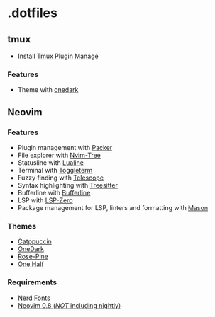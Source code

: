 # .dotfiles

## tmux

* Install [Tmux Plugin Manage](https://github.com/tmux-plugins/tpm)

### Features

- Theme with [onedark](https://github.com/odedlaz/tmux-onedark-theme)

## Neovim

### Features

- Plugin management with [Packer](https://github.com/wbthomason/packer.nvim)
- File explorer with [Nvim-Tree](https://github.com/nvim-tree/nvim-tree.lua) 
- Statusline with [Lualine](https://github.com/nvim-lualine/lualine.nvim)
- Terminal with [Toggleterm](https://github.com/akinsho/toggleterm.nvim)
- Fuzzy finding with [Telescope](https://github.com/nvim-telescope/telescope.nvim)
- Syntax highlighting with [Treesitter](https://github.com/nvim-treesitter/nvim-treesitter)
- Bufferline with [Bufferline](https://github.com/akinsho/bufferline.nvim)
- LSP with [LSP-Zero](https://github.com/VonHeikemen/lsp-zero.nvim)
- Package management for LSP, linters and formatting with [Mason](https://github.com/williamboman/mason.nvim)

### Themes

- [Catppuccin](https://github.com/catppuccin/nvim)
- [OneDark](https://github.com/navarasu/onedark.nvim)
- [Rose-Pine](https://github.com/rose-pine/neovim)
- [One Half](https://github.com/sonph/onehalf)

### Requirements

- [Nerd Fonts](https://www.nerdfonts.com/font-downloads)
- [Neovim 0.8 (*NOT* including nightly)](https://github.com/neovim/neovim/releases/tag/v0.8.0)



